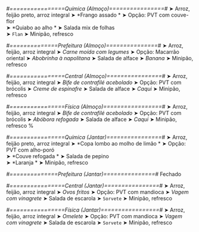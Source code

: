 
*#================Química (Almoço)================#*
➤ Arroz, feijão preto, arroz integral
➤ *Frango assado *
➤ Opção: PVT com couve-flor     
➤ *Quiabo ao alho *
➤ Salada mix de folhas   
➤ `Flan`
➤ Minipão, refresco

*#==============Prefeitura (Almoço)===============#*
➤ Arroz, feijão, arroz integral
➤ *Carne moída com legumes*
➤ Opção: Macarrão oriental
➤ *Abobrinha à napolitana*
➤ Salada de alface
➤ *Banana*
➤ Minipão, refresco

*#================Central (Almoço)================#*
➤ Arroz, feijão, arroz integral
➤ *Bife de contrafilé acebolado*
➤ Opção: PVT com brócolis
➤ *Creme de espinafre*
➤ Salada de alface
➤ *Caqui*
➤ Minipão, refresco

*#================Física (Almoço)=================#*
➤ Arroz, feijão, arroz integral
➤ *Bife de contrafilé acebolado*
➤ Opção: PVT com brócolis
➤ *Abóbora refogada*
➤ Salada de alface
➤ *Caqui*
➤ Minipão, refresco
%

*#================Química (Jantar)================#*
➤ Arroz, feijão preto, arroz integral
➤ *Copa lombo ao molho de limão *
➤ Opção: PVT com alho-poró     
➤ *Couve refogada *
➤ Salada de pepino     
➤ *Laranja *
➤ Minipão, refresco

*#==============Prefeitura (Jantar)===============#*
Fechado

*#================Central (Jantar)================#*
➤ Arroz, feijão, arroz integral
➤ *Ovos fritos*
➤ Opção: PVT com mandioca
➤ *Vagem com vinagrete*
➤ Salada de escarola
➤ `Sorvete`
➤ Minipão, refresco

*#================Física (Jantar)=================#*
➤ Arroz, feijão, arroz integral
➤ *Omelete*
➤ Opção: PVT com mandioca
➤ *Vagem com vinagrete*
➤ Salada de escarola
➤ `Sorvete`
➤ Minipão, refresco
